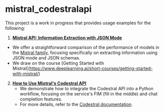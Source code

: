 # mistral_codestralapi
This project is a work in progress that provides usage examples for the following:

1. **[Mistral API: Information Extraction with JSON Mode](https://github.com/mmvvff/mistral_codestralapi/blob/main/notebooks/mistral_mixed_analysis.ipynb)**
- We offer a straightforward comparison of the performance of models in the [Mistral family](https://docs.mistral.ai/getting-started/models/), focusing specifically on extracting information using JSON mode and JSON schemas.
- We draw on the course [Getting Started with Mistral[(https://www.deeplearning.ai/short-courses/getting-started-with-mistral/)

2. **[How to Use Mistral's Codestral API](https://github.com/mmvvff/mistral_codestralapi/blob/main/notebooks/codestral_example.ipynb)**
   - We demonstrate how to integrate the Codestral API into a Python workflow, focusing on the service's FIM (fill in the middle) and chat completion features.
   - For more details, refer to the [Codestral documentation](https://docs.mistral.ai/capabilities/code_generation/).
